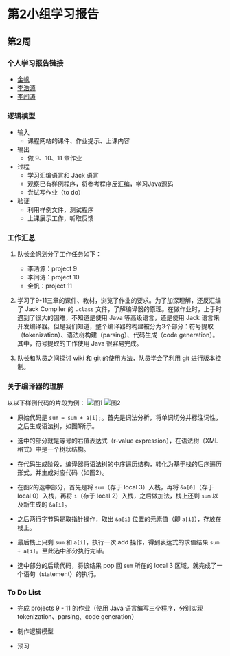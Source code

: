 # 第2小组学习报告

## 第2周

### 个人学习报告链接

- [金帆](http://toyhouse.cc/wiki/index.php/%E9%87%91%E5%B8%86-%E5%AD%A6%E4%B9%A0%E6%8A%A5%E5%91%8A-%E7%AC%AC2%E5%91%A8)
- [李浩源](http://toyhouse.cc/wiki/index.php/2017%E5%B9%B4%E7%A7%8B%E8%AE%A1%E7%AE%97%E6%80%9D%E7%BB%B4%E5%92%8C%E7%B3%BB%E7%BB%9F%E8%AE%BE%E8%AE%A1%E7%AC%AC%E4%BA%8C%E5%91%A8%E5%AD%A6%E4%B9%A0%E6%8A%A5%E5%91%8A_%E6%9D%8E%E6%B5%A9%E6%BA%90)
- [李闫涛](http://toyhouse.cc/wiki/index.php/User:2016012807#week_2)

### 逻辑模型

- 输入
	- 课程网站的课件、作业提示、上课内容
- 输出
	- 做 9、10、11 章作业
- 过程
	- 学习汇编语言和 Jack 语言
	- 观察已有样例程序，将参考程序反汇编，学习Java源码
	- 尝试写作业（to do）
- 验证
	- 利用样例文件，测试程序
	- 上课展示工作，听取反馈

### 工作汇总

1. 队长金帆划分了工作任务如下：
	- 李浩源：project 9
	- 李闫涛：project 10
	- 金帆：project 11

2. 学习了9-11三章的课件、教材，浏览了作业的要求。为了加深理解，还反汇编了 Jack Compiler 的 ```.class``` 文件，了解编译器的原理。在做作业时，上手时遇到了很大的困难，不知道是使用 Java 等高级语言，还是使用 Jack 语言来开发编译器。但是我们知道，整个编译器的构建被分为3个部分：符号提取（tokenization）、语法树构建（parsing）、代码生成（code generation）。其中，符号提取的工作使用 Java 很容易完成。

3. 队长和队员之间探讨 wiki 和 git 的使用方法，队员学会了利用 git 进行版本控制。

### 关于编译器的理解

以以下样例代码的片段为例：
![图1](https://i.loli.net/2017/10/11/59de3b5045870.png)
![图2](https://i.loli.net/2017/10/11/59de3b54e28ef.png)

- 原始代码是 ```sum = sum + a[i];```。首先是词法分析，将单词切分并标注词性，之后生成语法树，如图1所示。  

- 选中的部分就是等号的右值表达式（r-value expression），在语法树（XML格式）中是一个树状结构。  

- 在代码生成阶段，编译器将语法树的中序遍历结构，转化为基于栈的后序遍历形式，并生成对应代码（如图2）。

- 在图2的选中部分，首先是将 ```sum```（存于 local 3）入栈，再将 ```&a[0]```（存于 local 0）入栈，再将 ```i```（存于 local 2）入栈，之后做加法，栈上还剩 ```sum``` 以及新生成的 ```&a[i]```。

- 之后两行字节码是取指针操作，取出 ```&a[i]``` 位置的元素值（即 ```a[i]```），存放在栈上。

- 最后栈上只剩 ```sum``` 和 ```a[i]```，执行一次 add 操作，得到表达式的求值结果 ```sum + a[i]```。至此选中部分执行完毕。

- 选中部分的后续代码，将该结果 pop 回 ```sum``` 所在的 local 3 区域，就完成了一个语句（statement）的执行。

### To Do List

- 完成 projects 9 - 11 的作业（使用 Java 语言编写三个程序，分别实现 tokenization、parsing、code generation）

- 制作逻辑模型

- 预习


